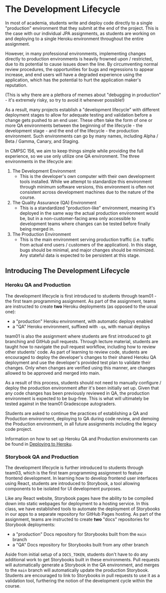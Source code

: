 # The Development Lifecycle

In most of academia, students write and deploy code directly to a single "production" environment that they submit at the end of the project. This is the case with our individual JPA assignments, as students are working on and deploying to a single Heroku environment throughout the entire assignment. 

However, in many professional environments, implementing changes directly to production environments is heavily frowned upon / restricted, due to its potential to cause issues down the line. By circumventing normal review procedures, the opportunities for bugs and regressions to appear increase, and end users will have a degraded experience using the application, which has the potential to hurt the application maker's reputation. 

(This is why there are a plethora of memes about "debugging in production" - it's extremely risky, so try to avoid it whenever possible!)

As a result, many projects establish a "development lifecycle" with different deployment stages to allow for adequate testing and validation before a change gets pushed to an end user. These often take the form of one or more QA environments between the beginning of the lifecycle - the development stage - and the end of the lifecycle - the production environment. Such environments can go by many names, including Alpha / Beta / Gamma, Canary, and Staging.

In CMPSC 156, we aim to keep things simple while providing the full experience, so we use only utilize one QA environment. The three environments in the lifecycle are:

1. The Development Environment
    * This is the developer's own computer with their own development tools installed. While we attempt to standardize this environment through minimum software versions, this environment is often not consistent across development machines due to the nature of the course.
2. The Quality Assurance (QA) Environment
    * This is a standardized "production-like" environment, meaning it's deployed in the same way the actual production environment would be, but in a non-customer-facing area only accessible to development teams where changes can be tested before finally being merged in.
3. The Production Environment
    * This is the main environment serving production traffic (i.e. traffic from actual end users / customers of the application). In this stage, bugs should be minimal, and major changes should be minimized. Any stateful data is expected to be persistent at this stage.

## Introducing The Development Lifecycle

### Heroku QA and Production

The development lifecycle is first introduced to students through team01 - the first team programming assignment. As part of the assignment, teams are instructed to create **two** Heroku deployments (as opposed to the usual one):

* a "production" Heroku environment, with automatic deploys enabled
* a "QA" Heroku environment, suffixed with `-qa`, with manual deploys

team01 is also the assignment where students are first introduced to git branching and GitHub pull requests. Through lecture material, students are taught how to navigate the pull request workflow, including how to review other students' code. As part of learning to review code, students are encouraged to deploy the developer's changes to their shared Heroku QA deployment and use the developer's provided test plan to validate their changes. Only when changes are verified using this manner, are changes allowed to be approved and merged into main.

As a result of this process, students should not need to manually configure / deploy the production environment after it's been initially set up. Given that any code changes has been previously reviewed in QA, the production environment is expected to be bug-free. This is what will ultimately be tested against in the team01 Gradescope autograders.

Students are asked to continue the practices of establishing a QA and Production environment, deploying to QA during code review, and demoing the Production environment, in all future assignments including the legacy code project. 

Information on how to set up Heroku QA and Production environments can be found in [Deploying to Heroku](../2-services/heroku/3-deploying-to-heroku.md#production-and-qa-deployments).

### Storybook QA and Production

The development lifecycle is further introduced to students through team03, which is the first team programming assignment to feature frontend development. In learning how to develop frontend user interfaces using React, students are introduced to Storybook, a tool allowing components to be isolated for UI development purposes.

Like any React website, Storybook pages have the ability to be compiled down into static webpages for deployment to a hosting service. In this class, we have established tools to automate the deployment of Storybooks in our apps to a separate repository for GitHub Pages hosting. As part of the assignment, teams are instructed to create **two** "docs" repositories for Storybook deployments:

* a "production" Docs repository for Storybooks built from the `main` branch
* a "QA" Docs repository for Storybooks built from any other branch

Aside from initial setup of a `DOCS_TOKEN`, students don't have to do any additional work to get Storybooks built in these environments. Pull requests will automatically generate a Storybook in the QA environment, and merges to the `main` branch will automatically update the production Storybook. Students are encouraged to link to Storybooks in pull requests to use it as a validation tool, furthering the notion of the development cycle within the course.
